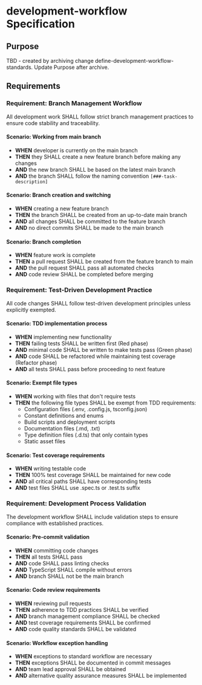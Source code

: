 # development-workflow Specification

## Purpose

TBD - created by archiving change define-development-workflow-standards. Update Purpose after archive.

## Requirements

### Requirement: Branch Management Workflow

All development work SHALL follow strict branch management practices to ensure code stability and traceability.

#### Scenario: Working from main branch

- **WHEN** developer is currently on the main branch
- **THEN** they SHALL create a new feature branch before making any changes
- **AND** the new branch SHALL be based on the latest main branch
- **AND** the branch SHALL follow the naming convention `[###-task-description]`

#### Scenario: Branch creation and switching

- **WHEN** creating a new feature branch
- **THEN** the branch SHALL be created from an up-to-date main branch
- **AND** all changes SHALL be committed to the feature branch
- **AND** no direct commits SHALL be made to the main branch

#### Scenario: Branch completion

- **WHEN** feature work is complete
- **THEN** a pull request SHALL be created from the feature branch to main
- **AND** the pull request SHALL pass all automated checks
- **AND** code review SHALL be completed before merging

### Requirement: Test-Driven Development Practice

All code changes SHALL follow test-driven development principles unless explicitly exempted.

#### Scenario: TDD implementation process

- **WHEN** implementing new functionality
- **THEN** failing tests SHALL be written first (Red phase)
- **AND** minimal code SHALL be written to make tests pass (Green phase)
- **AND** code SHALL be refactored while maintaining test coverage (Refactor phase)
- **AND** all tests SHALL pass before proceeding to next feature

#### Scenario: Exempt file types

- **WHEN** working with files that don't require tests
- **THEN** the following file types SHALL be exempt from TDD requirements:
  - Configuration files (.env, .config.js, tsconfig.json)
  - Constant definitions and enums
  - Build scripts and deployment scripts
  - Documentation files (.md, .txt)
  - Type definition files (.d.ts) that only contain types
  - Static asset files

#### Scenario: Test coverage requirements

- **WHEN** writing testable code
- **THEN** 100% test coverage SHALL be maintained for new code
- **AND** all critical paths SHALL have corresponding tests
- **AND** test files SHALL use .spec.ts or .test.ts suffix

### Requirement: Development Process Validation

The development workflow SHALL include validation steps to ensure compliance with established practices.

#### Scenario: Pre-commit validation

- **WHEN** committing code changes
- **THEN** all tests SHALL pass
- **AND** code SHALL pass linting checks
- **AND** TypeScript SHALL compile without errors
- **AND** branch SHALL not be the main branch

#### Scenario: Code review requirements

- **WHEN** reviewing pull requests
- **THEN** adherence to TDD practices SHALL be verified
- **AND** branch management compliance SHALL be checked
- **AND** test coverage requirements SHALL be confirmed
- **AND** code quality standards SHALL be validated

#### Scenario: Workflow exception handling

- **WHEN** exceptions to standard workflow are necessary
- **THEN** exceptions SHALL be documented in commit messages
- **AND** team lead approval SHALL be obtained
- **AND** alternative quality assurance measures SHALL be implemented
